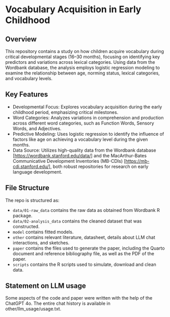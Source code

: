 # Vocabulary Acquisition in Early Childhood

## Overview

This repository contains a study on how children acquire vocabulary during critical developmental stages (16–30 months), focusing on identifying key predictors and variations across lexical categories. Using data from the Wordbank database, the analysis employs logistic regression modeling to examine the relationship between age, norming status, lexical categories, and vocabulary levels.

## Key Features
- Developmental Focus: Explores vocabulary acquisition during the early childhood period, emphasizing critical milestones.
- Word Categories: Analyzes variations in comprehension and production across different word categories, such as Function Words, Sensory Words, and Adjectives.
- Predictive Modeling: Uses logistic regression to identify the influence of factors like age on achieving a vocabulary level during the given months.
- Data Source: Utilizes high-quality data from the Wordbank database [https://wordbank.stanford.edu/data/] and the MacArthur-Bates Communicative Development Inventories (MB-CDIs) [https://mb-cdi.stanford.edu/], both robust repositories for research on early language development.


## File Structure

The repo is structured as:

-   `data/01-raw_data` contains the raw data as obtained from Wordbank R package.
-   `data/02-analysis_data` contains the cleaned dataset that was constructed.
-   `model` contains fitted models. 
-   `other` contains relevant literature, datasheet, details about LLM chat interactions, and sketches.
-   `paper` contains the files used to generate the paper, including the Quarto document and reference bibliography file, as well as the PDF of the paper. 
-   `scripts` contains the R scripts used to simulate, download and clean data.

## Statement on LLM usage

Some aspects of the code and paper were written with the help of the ChatGPT 4o. The entire chat history is available in other/llm_usage/usage.txt.
